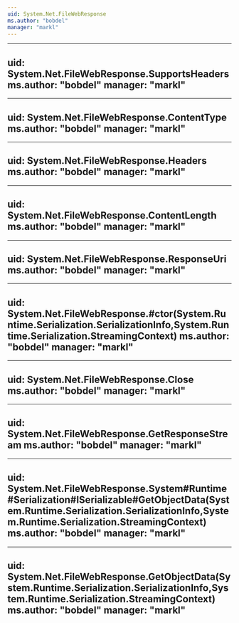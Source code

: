 ```yaml
---
uid: System.Net.FileWebResponse
ms.author: "bobdel"
manager: "markl"
---
```


---
uid: System.Net.FileWebResponse.SupportsHeaders
ms.author: "bobdel"
manager: "markl"
---

---
uid: System.Net.FileWebResponse.ContentType
ms.author: "bobdel"
manager: "markl"
---

---
uid: System.Net.FileWebResponse.Headers
ms.author: "bobdel"
manager: "markl"
---

---
uid: System.Net.FileWebResponse.ContentLength
ms.author: "bobdel"
manager: "markl"
---

---
uid: System.Net.FileWebResponse.ResponseUri
ms.author: "bobdel"
manager: "markl"
---

---
uid: System.Net.FileWebResponse.#ctor(System.Runtime.Serialization.SerializationInfo,System.Runtime.Serialization.StreamingContext)
ms.author: "bobdel"
manager: "markl"
---

---
uid: System.Net.FileWebResponse.Close
ms.author: "bobdel"
manager: "markl"
---

---
uid: System.Net.FileWebResponse.GetResponseStream
ms.author: "bobdel"
manager: "markl"
---

---
uid: System.Net.FileWebResponse.System#Runtime#Serialization#ISerializable#GetObjectData(System.Runtime.Serialization.SerializationInfo,System.Runtime.Serialization.StreamingContext)
ms.author: "bobdel"
manager: "markl"
---

---
uid: System.Net.FileWebResponse.GetObjectData(System.Runtime.Serialization.SerializationInfo,System.Runtime.Serialization.StreamingContext)
ms.author: "bobdel"
manager: "markl"
---
